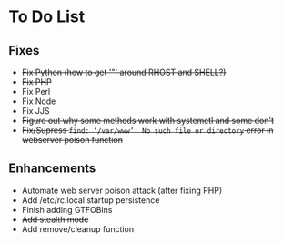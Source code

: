 # To Do List

## Fixes

- ~~Fix Python (how to get '"' around RHOST and SHELL?)~~
- ~~Fix PHP~~
- Fix Perl
- Fix Node
- Fix JJS
- ~~Figure out why some methods work with systemctl and some don't~~
- ~~Fix/Supress `find: ‘/var/www’: No such file or directory` error in webserver poison function~~

## Enhancements

- Automate web server poison attack (after fixing PHP)
- Add /etc/rc.local startup persistence
- Finish adding GTFOBins
- ~~Add stealth mode~~
- Add remove/cleanup function
